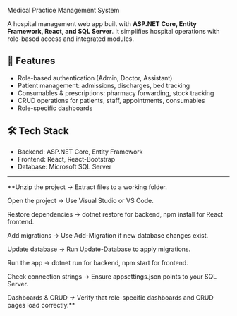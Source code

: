 Medical Practice Management System  

A hospital management web app built with **ASP.NET Core, Entity Framework, React, and SQL Server**. It simplifies hospital operations with role-based access and integrated modules.  

## 🚀 Features  
- Role-based authentication (Admin, Doctor, Assistant)  
- Patient management: admissions, discharges, bed tracking  
- Consumables & prescriptions: pharmacy forwarding, stock tracking  
- CRUD operations for patients, staff, appointments, consumables  
- Role-specific dashboards  

## 🛠️ Tech Stack  
- Backend: ASP.NET Core, Entity Framework  
- Frontend: React, React-Bootstrap  
- Database: Microsoft SQL Server  

---
**Unzip the project → Extract files to a working folder.

Open the project → Use Visual Studio or VS Code.

Restore dependencies → dotnet restore for backend, npm install for React frontend.

Add migrations → Use Add-Migration if new database changes exist.

Update database → Run Update-Database to apply migrations.

Run the app → dotnet run for backend, npm start for frontend.

Check connection strings → Ensure appsettings.json points to your SQL Server.

Dashboards & CRUD → Verify that role-specific dashboards and CRUD pages load correctly.**
